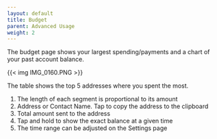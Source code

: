 ```yaml
---
layout: default
title: Budget
parent: Advanced Usage
weight: 2
---
```


The budget page shows your largest spending/payments and
a chart of your past account balance. 

{{< img IMG_0160.PNG >}}

The table shows the top 5 addresses where you spent the most.

1. The length of each segment is proportional to its amount
2. Address or Contact Name. Tap to copy the address to the clipboard
3. Total amount sent to the address
4. Tap and hold to show the exact balance at a given time
5. The time range can be adjusted on the Settings page
